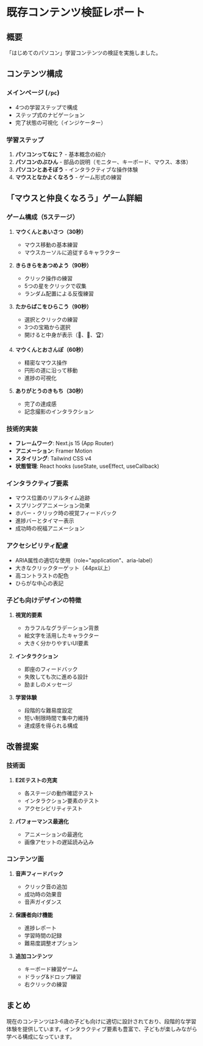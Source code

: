 # 既存コンテンツ検証レポート

## 概要
「はじめてのパソコン」学習コンテンツの検証を実施しました。

## コンテンツ構成

### メインページ (`/pc`)
- 4つの学習ステップで構成
- ステップ式のナビゲーション
- 完了状態の可視化（インジケーター）

### 学習ステップ
1. **パソコンってなに？** - 基本概念の紹介
2. **パソコンのぶひん** - 部品の説明（モニター、キーボード、マウス、本体）
3. **パソコンとあそぼう** - インタラクティブな操作体験
4. **マウスとなかよくなろう** - ゲーム形式の練習

## 「マウスと仲良くなろう」ゲーム詳細

### ゲーム構成（5ステージ）
1. **マウくんとあいさつ（30秒）**
   - マウス移動の基本練習
   - マウスカーソルに追従するキャラクター

2. **きらきらをあつめよう（90秒）**
   - クリック操作の練習
   - 5つの星をクリックで収集
   - ランダム配置による反復練習

3. **たからばこをひらこう（90秒）**
   - 選択とクリックの練習
   - 3つの宝箱から選択
   - 開けると中身が表示（💎、🎁、🏆）

4. **マウくんとおさんぽ（60秒）**
   - 精密なマウス操作
   - 円形の道に沿って移動
   - 進捗の可視化

5. **ありがとうのきもち（30秒）**
   - 完了の達成感
   - 記念撮影のインタラクション

### 技術的実装
- **フレームワーク**: Next.js 15 (App Router)
- **アニメーション**: Framer Motion
- **スタイリング**: Tailwind CSS v4
- **状態管理**: React hooks (useState, useEffect, useCallback)

### インタラクティブ要素
- マウス位置のリアルタイム追跡
- スプリングアニメーション効果
- ホバー・クリック時の視覚フィードバック
- 進捗バーとタイマー表示
- 成功時の祝福アニメーション

### アクセシビリティ配慮
- ARIA属性の適切な使用（role="application"、aria-label）
- 大きなクリックターゲット（44px以上）
- 高コントラストの配色
- ひらがな中心の表記

### 子ども向けデザインの特徴
1. **視覚的要素**
   - カラフルなグラデーション背景
   - 絵文字を活用したキャラクター
   - 大きく分かりやすいUI要素

2. **インタラクション**
   - 即座のフィードバック
   - 失敗しても次に進める設計
   - 励ましのメッセージ

3. **学習体験**
   - 段階的な難易度設定
   - 短い制限時間で集中力維持
   - 達成感を得られる構成

## 改善提案

### 技術面
1. **E2Eテストの充実**
   - 各ステージの動作確認テスト
   - インタラクション要素のテスト
   - アクセシビリティテスト

2. **パフォーマンス最適化**
   - アニメーションの最適化
   - 画像アセットの遅延読み込み

### コンテンツ面
1. **音声フィードバック**
   - クリック音の追加
   - 成功時の効果音
   - 音声ガイダンス

2. **保護者向け機能**
   - 進捗レポート
   - 学習時間の記録
   - 難易度調整オプション

3. **追加コンテンツ**
   - キーボード練習ゲーム
   - ドラッグ&ドロップ練習
   - 右クリックの練習

## まとめ
現在のコンテンツは3-6歳の子ども向けに適切に設計されており、段階的な学習体験を提供しています。インタラクティブ要素も豊富で、子どもが楽しみながら学べる構成になっています。